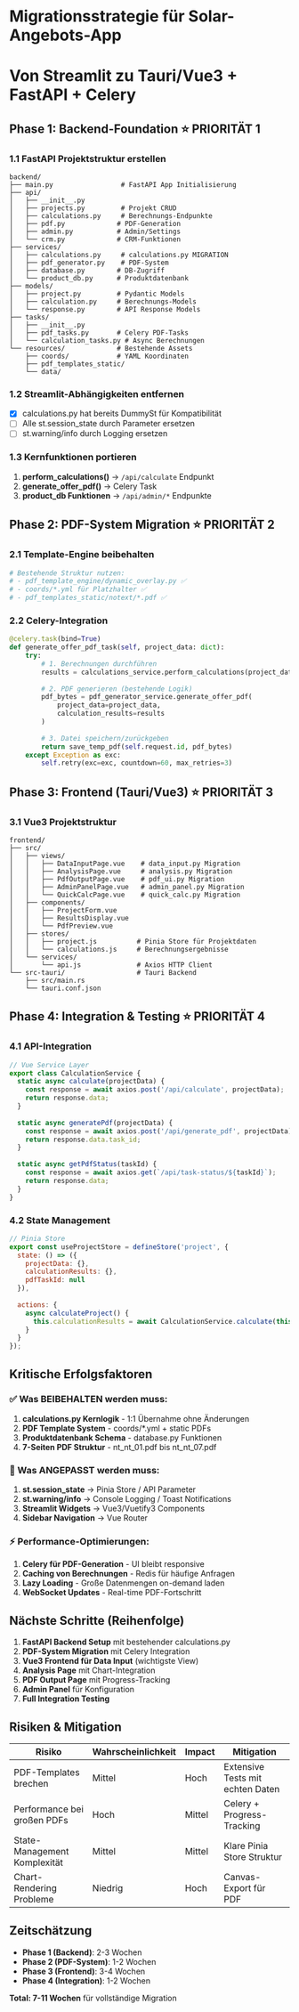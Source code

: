 # Migrationsstrategie für Solar-Angebots-App
# Von Streamlit zu Tauri/Vue3 + FastAPI + Celery

## Phase 1: Backend-Foundation ⭐ PRIORITÄT 1

### 1.1 FastAPI Projektstruktur erstellen
```
backend/
├── main.py                 # FastAPI App Initialisierung
├── api/
│   ├── __init__.py
│   ├── projects.py         # Projekt CRUD
│   ├── calculations.py     # Berechnungs-Endpunkte
│   ├── pdf.py             # PDF-Generation
│   ├── admin.py           # Admin/Settings
│   └── crm.py             # CRM-Funktionen
├── services/
│   ├── calculations.py     # calculations.py MIGRATION
│   ├── pdf_generator.py    # PDF-System
│   ├── database.py        # DB-Zugriff
│   └── product_db.py      # Produktdatenbank
├── models/
│   ├── project.py         # Pydantic Models
│   ├── calculation.py     # Berechnungs-Models
│   └── response.py        # API Response Models
├── tasks/
│   ├── __init__.py
│   ├── pdf_tasks.py       # Celery PDF-Tasks
│   └── calculation_tasks.py # Async Berechnungen
└── resources/             # Bestehende Assets
    ├── coords/            # YAML Koordinaten
    ├── pdf_templates_static/
    └── data/
```

### 1.2 Streamlit-Abhängigkeiten entfernen
- [x] calculations.py hat bereits DummySt für Kompatibilität
- [ ] Alle st.session_state durch Parameter ersetzen
- [ ] st.warning/info durch Logging ersetzen

### 1.3 Kernfunktionen portieren
1. **perform_calculations()** → `/api/calculate` Endpunkt
2. **generate_offer_pdf()** → Celery Task
3. **product_db Funktionen** → `/api/admin/*` Endpunkte

## Phase 2: PDF-System Migration ⭐ PRIORITÄT 2

### 2.1 Template-Engine beibehalten
```python
# Bestehende Struktur nutzen:
# - pdf_template_engine/dynamic_overlay.py ✅
# - coords/*.yml für Platzhalter ✅
# - pdf_templates_static/notext/*.pdf ✅
```

### 2.2 Celery-Integration
```python
@celery.task(bind=True)
def generate_offer_pdf_task(self, project_data: dict):
    try:
        # 1. Berechnungen durchführen
        results = calculations_service.perform_calculations(project_data)
        
        # 2. PDF generieren (bestehende Logik)
        pdf_bytes = pdf_generator_service.generate_offer_pdf(
            project_data=project_data,
            calculation_results=results
        )
        
        # 3. Datei speichern/zurückgeben
        return save_temp_pdf(self.request.id, pdf_bytes)
    except Exception as exc:
        self.retry(exc=exc, countdown=60, max_retries=3)
```

## Phase 3: Frontend (Tauri/Vue3) ⭐ PRIORITÄT 3

### 3.1 Vue3 Projektstruktur
```
frontend/
├── src/
│   ├── views/
│   │   ├── DataInputPage.vue    # data_input.py Migration
│   │   ├── AnalysisPage.vue     # analysis.py Migration 
│   │   ├── PdfOutputPage.vue    # pdf_ui.py Migration
│   │   ├── AdminPanelPage.vue   # admin_panel.py Migration
│   │   └── QuickCalcPage.vue    # quick_calc.py Migration
│   ├── components/
│   │   ├── ProjectForm.vue
│   │   ├── ResultsDisplay.vue
│   │   └── PdfPreview.vue
│   ├── stores/
│   │   ├── project.js          # Pinia Store für Projektdaten
│   │   └── calculations.js     # Berechnungsergebnisse
│   └── services/
│       └── api.js              # Axios HTTP Client
└── src-tauri/                  # Tauri Backend
    ├── src/main.rs
    └── tauri.conf.json
```

## Phase 4: Integration & Testing ⭐ PRIORITÄT 4

### 4.1 API-Integration
```javascript
// Vue Service Layer
export class CalculationService {
  static async calculate(projectData) {
    const response = await axios.post('/api/calculate', projectData);
    return response.data;
  }
  
  static async generatePdf(projectData) {
    const response = await axios.post('/api/generate_pdf', projectData);
    return response.data.task_id;
  }
  
  static async getPdfStatus(taskId) {
    const response = await axios.get(`/api/task-status/${taskId}`);
    return response.data;
  }
}
```

### 4.2 State Management
```javascript
// Pinia Store
export const useProjectStore = defineStore('project', {
  state: () => ({
    projectData: {},
    calculationResults: {},
    pdfTaskId: null
  }),
  
  actions: {
    async calculateProject() {
      this.calculationResults = await CalculationService.calculate(this.projectData);
    }
  }
});
```

## Kritische Erfolgsfaktoren

### ✅ Was BEIBEHALTEN werden muss:
1. **calculations.py Kernlogik** - 1:1 Übernahme ohne Änderungen
2. **PDF Template System** - coords/*.yml + static PDFs
3. **Produktdatenbank Schema** - database.py Funktionen
4. **7-Seiten PDF Struktur** - nt_nt_01.pdf bis nt_nt_07.pdf

### 🔄 Was ANGEPASST werden muss:
1. **st.session_state** → Pinia Store / API Parameter
2. **st.warning/info** → Console Logging / Toast Notifications
3. **Streamlit Widgets** → Vue3/Vuetify3 Components
4. **Sidebar Navigation** → Vue Router

### ⚡ Performance-Optimierungen:
1. **Celery für PDF-Generation** - UI bleibt responsive
2. **Caching von Berechnungen** - Redis für häufige Anfragen
3. **Lazy Loading** - Große Datenmengen on-demand laden
4. **WebSocket Updates** - Real-time PDF-Fortschritt

## Nächste Schritte (Reihenfolge)

1. **FastAPI Backend Setup** mit bestehender calculations.py
2. **PDF-System Migration** mit Celery Integration  
3. **Vue3 Frontend für Data Input** (wichtigste View)
4. **Analysis Page** mit Chart-Integration
5. **PDF Output Page** mit Progress-Tracking
6. **Admin Panel** für Konfiguration
7. **Full Integration Testing**

## Risiken & Mitigation

| Risiko | Wahrscheinlichkeit | Impact | Mitigation |
|--------|-------------------|---------|------------|
| PDF-Templates brechen | Mittel | Hoch | Extensive Tests mit echten Daten |
| Performance bei großen PDFs | Hoch | Mittel | Celery + Progress-Tracking |
| State-Management Komplexität | Mittel | Mittel | Klare Pinia Store Struktur |
| Chart-Rendering Probleme | Niedrig | Hoch | Canvas-Export für PDF |

## Zeitschätzung

- **Phase 1 (Backend)**: 2-3 Wochen
- **Phase 2 (PDF-System)**: 1-2 Wochen  
- **Phase 3 (Frontend)**: 3-4 Wochen
- **Phase 4 (Integration)**: 1-2 Wochen

**Total: 7-11 Wochen** für vollständige Migration